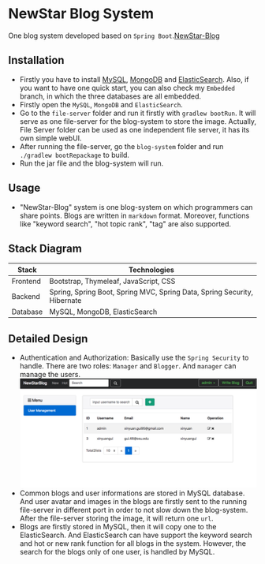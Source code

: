 # NewStar Blog System
One blog system developed based on `Spring Boot`.[NewStar-Blog](http://newstar-blog.xinyuangui.com/)
## Installation
* Firstly you have to install [MySQL](https://www.mysql.com/), [MongoDB](https://www.mongodb.com/) and [ElasticSearch](https://www.elastic.co). Also, if you want to have one quick start, you can also check my `Embedded` branch, in which the three databases are all embedded.
* Firstly open the `MySQL`, `MongoDB` and `ElasticSearch`.
* Go to the `file-server` folder and run it firstly with `gradlew bootRun`. It will serve as one file-server for the blog-system to store the image. Actually, File Server folder can be used as one independent file server, it has its own simple webUI.
* After running the file-server, go the `blog-system` folder and run `./gradlew bootRepackage` to build.
* Run the jar file and the blog-system will run.
## Usage
* "NewStar-Blog" system is one blog-system on which programmers can share points. Blogs are written in `markdown` format. Moreover, functions like "keyword search", "hot topic rank", "tag" are also supported.
## Stack Diagram

Stack  |  Technologies
--|--
Frontend  |  Bootstrap, Thymeleaf, JavaScript, CSS
Backend  |  Spring, Spring Boot, Spring MVC, Spring Data, Spring Security, Hibernate
  Database|  MySQL, MongoDB, ElasticSearch

## Detailed Design
* Authentication and Authorization: Basically use the `Spring Security` to handle. There are two roles: `Manager` and `Blogger`. And `manager` can manage the users.
  ![](pics/SpringSecurity1.png)
* Common blogs and user informations are stored in MySQL database. And user avatar and images in the blogs are firstly sent to the running file-server in different port in order to not slow down the blog-system. After the file-server storing the image, it will return one `url`.
* Blogs are firstly stored in MySQL, then it will copy one to the ElasticSearch. And ElasticSearch can have support the keyword search and hot or new rank function for all blogs in the system. However, the search for the blogs only of one user, is handled by MySQL.
